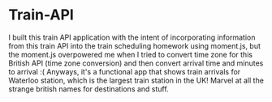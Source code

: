 # Train-API
I built this train API application with the intent of incorporating information from this train API into the train scheduling homework using moment.js, but the moment.js overpowered me when I tried to convert time zone for this British API (time zone conversion) and then convert arrival time and minutes to arrival :(
Anyways, it's a functional app that shows train arrivals for Waterloo station, which is the largest train station in the UK! Marvel at all the strange british names for destinations and stuff.
